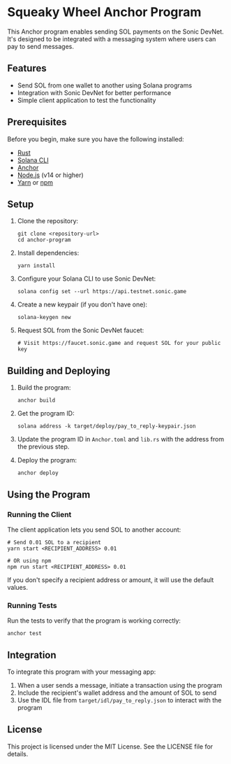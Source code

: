 
# Squeaky Wheel Anchor Program

This Anchor program enables sending SOL payments on the Sonic DevNet. It's designed to be integrated with a messaging system where users can pay to send messages.

## Features

- Send SOL from one wallet to another using Solana programs
- Integration with Sonic DevNet for better performance
- Simple client application to test the functionality

## Prerequisites

Before you begin, make sure you have the following installed:

- [Rust](https://www.rust-lang.org/tools/install)
- [Solana CLI](https://docs.solana.com/cli/install-solana-cli-tools)
- [Anchor](https://www.anchor-lang.com/docs/installation)
- [Node.js](https://nodejs.org/) (v14 or higher)
- [Yarn](https://yarnpkg.com/getting-started/install) or [npm](https://www.npmjs.com/get-npm)

## Setup

1. Clone the repository:
   ```
   git clone <repository-url>
   cd anchor-program
   ```

2. Install dependencies:
   ```
   yarn install
   ```

3. Configure your Solana CLI to use Sonic DevNet:
   ```
   solana config set --url https://api.testnet.sonic.game
   ```

4. Create a new keypair (if you don't have one):
   ```
   solana-keygen new
   ```

5. Request SOL from the Sonic DevNet faucet:
   ```
   # Visit https://faucet.sonic.game and request SOL for your public key
   ```

## Building and Deploying

1. Build the program:
   ```
   anchor build
   ```

2. Get the program ID:
   ```
   solana address -k target/deploy/pay_to_reply-keypair.json
   ```

3. Update the program ID in `Anchor.toml` and `lib.rs` with the address from the previous step.

4. Deploy the program:
   ```
   anchor deploy
   ```

## Using the Program

### Running the Client

The client application lets you send SOL to another account:

```
# Send 0.01 SOL to a recipient
yarn start <RECIPIENT_ADDRESS> 0.01

# OR using npm
npm run start <RECIPIENT_ADDRESS> 0.01
```

If you don't specify a recipient address or amount, it will use the default values.

### Running Tests

Run the tests to verify that the program is working correctly:

```
anchor test
```

## Integration

To integrate this program with your messaging app:

1. When a user sends a message, initiate a transaction using the program
2. Include the recipient's wallet address and the amount of SOL to send
3. Use the IDL file from `target/idl/pay_to_reply.json` to interact with the program

## License

This project is licensed under the MIT License. See the LICENSE file for details. 
